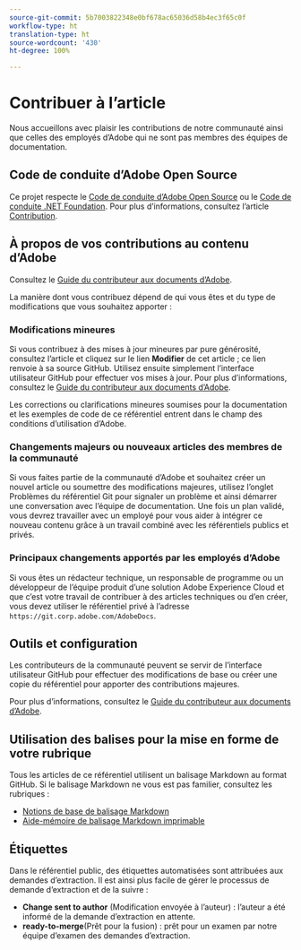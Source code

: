 ```yaml
---
source-git-commit: 5b7003822348e0bf678ac65036d58b4ec3f65c0f
workflow-type: ht
translation-type: ht
source-wordcount: '430'
ht-degree: 100%

---
```

# Contribuer à l’article

Nous accueillons avec plaisir les contributions de notre communauté ainsi que celles des employés d’Adobe qui ne sont pas membres des équipes de documentation.

## Code de conduite d’Adobe Open Source

Ce projet respecte le [Code de conduite d’Adobe Open Source](code-of-conduct.md) ou le [Code de conduite .NET Foundation](https://dotnetfoundation.org/code-of-conduct). Pour plus d’informations, consultez l’article [Contribution](contributing.md).

## À propos de vos contributions au contenu d’Adobe

Consultez le [Guide du contributeur aux documents d’Adobe](https://docs.adobe.com/content/help/fr/contributor/contributor-guide/introduction.html).

La manière dont vous contribuez dépend de qui vous êtes et du type de modifications que vous souhaitez apporter :

### Modifications mineures

Si vous contribuez à des mises à jour mineures par pure générosité, consultez l’article et cliquez sur le lien **Modifier** de cet article ; ce lien renvoie à sa source GitHub. Utilisez ensuite simplement l’interface utilisateur GitHub pour effectuer vos mises à jour. Pour plus d’informations, consultez le [Guide du contributeur aux documents d’Adobe](https://docs.adobe.com/content/help/fr/contributor/contributor-guide/introduction.html).

Les corrections ou clarifications mineures soumises pour la documentation et les exemples de code de ce référentiel entrent dans le champ des conditions d’utilisation d’Adobe.

### Changements majeurs ou nouveaux articles des membres de la communauté

Si vous faites partie de la communauté d’Adobe et souhaitez créer un nouvel article ou soumettre des modifications majeures, utilisez l’onglet Problèmes du référentiel Git pour signaler un problème et ainsi démarrer une conversation avec l’équipe de documentation. Une fois un plan validé, vous devrez travailler avec un employé pour vous aider à intégrer ce nouveau contenu grâce à un travail combiné avec les référentiels publics et privés.

<!--
If you submit a pull request with significant changes to documentation and code examples, you'll see a message in the pull request asking you to submit an online contribution license agreement (CLA). We need you to complete the online form before we can review your pull request.
-->

### Principaux changements apportés par les employés d’Adobe

Si vous êtes un rédacteur technique, un responsable de programme ou un développeur de l’équipe produit d’une solution Adobe Experience Cloud et que c’est votre travail de contribuer à des articles techniques ou d’en créer, vous devez utiliser le référentiel privé à l’adresse `https://git.corp.adobe.com/AdobeDocs`.

<!--Employees from other parts of the Adobe world should use the public repo for minor updates.-->

## Outils et configuration

Les contributeurs de la communauté peuvent se servir de l’interface utilisateur GitHub pour effectuer des modifications de base ou créer une copie du référentiel pour apporter des contributions majeures.

Pour plus d’informations, consultez le [Guide du contributeur aux documents d’Adobe](https://docs.adobe.com/content/help/fr/contributor/contributor-guide/introduction.html).

## Utilisation des balises pour la mise en forme de votre rubrique

Tous les articles de ce référentiel utilisent un balisage Markdown au format GitHub. Si le balisage Markdown ne vous est pas familier, consultez les rubriques :

* [Notions de base de balisage Markdown](https://help.github.com/articles/getting-started-with-writing-and-formatting-on-github/)
* [Aide-mémoire de balisage Markdown imprimable](https://guides.github.com/pdfs/markdown-cheatsheet-online.pdf)

## Étiquettes

Dans le référentiel public, des étiquettes automatisées sont attribuées aux demandes d’extraction. Il est ainsi plus facile de gérer le processus de demande d’extraction et de la suivre :

* **Change sent to author** (Modification envoyée à l’auteur) : l’auteur a été informé de la demande d’extraction en attente.
* **ready-to-merge**(Prêt pour la fusion) : prêt pour un examen par notre équipe d’examen des demandes d’extraction.
